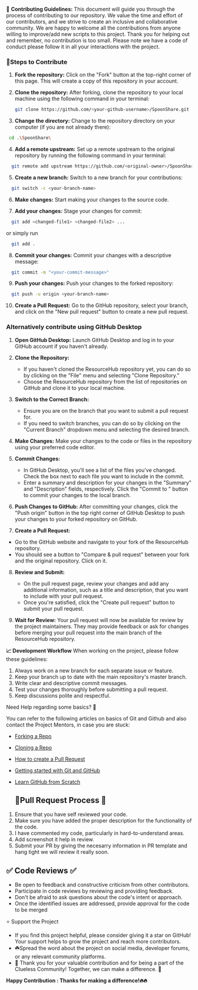 📜 **Contributing Guidelines:**
This document will guide you through the process of contributing to our repository. We value the time and effort of our contributors, and we strive to create an inclusive and collaborative community. We are happy to welcome all the contributions from anyone willing to improve/add new scripts to this project. Thank you for helping out and remember, no contribution is too small.
Please note we have a code of conduct please follow it in all your interactions with the project.

### 🔁Steps to Contribute 

1. **Fork the repository:**
   Click on the "Fork" button at the top-right corner of this page. This will create a copy of this repository in your account.

2. **Clone the repository:**
   After forking, clone the repository to your local machine using the following command in your terminal:
    ```bash
    git clone https://github.com/<your-github-username>/SpoonShare.git
    ```

3. **Change the directory:**
   Change to the repository directory on your computer (if you are not already there):
  ```bash
   cd .\SpoonShare\
  ```

4. **Add a remote upstream:**
   Set up a remote upstream to the original repository by running the following command in your terminal:
  ```bash
    git remote add upstream https://github.com/<original-owner>/SpoonShare/
  ```

5. **Create a new branch:**
   Switch to a new branch for your contributions:
  ```bash
    git switch -c <your-branch-name>
  ```

6. **Make changes:**
   Start making your changes to the source code.

7. **Add your changes:**
   Stage your changes for commit:
  ```bash
    git add <changed-file1> <changed-file2> ...
  ```
  or simply run
  ```bash
    git add .
  ```

8. **Commit your changes:**
   Commit your changes with a descriptive message:
  ```bash
    git commit -m "<your-commit-message>"
  ```

9. **Push your changes:**
    Push your changes to the forked repository:
  ```bash
    git push -u origin <your-branch-name>
  ```

10. **Create a Pull Request:**
    Go to the GitHub repository, select your branch, and click on the "New pull request" button to create a new pull request.

### Alternatively contribute using GitHub Desktop

1. **Open GitHub Desktop:**
   Launch GitHub Desktop and log in to your GitHub account if you haven't already.

2. **Clone the Repository:**
   - If you haven't cloned the ResourceHub repository yet, you can do so by clicking on the "File" menu and selecting "Clone Repository."
   - Choose the ResourceHub repository from the list of repositories on GitHub and clone it to your local machine.

3. **Switch to the Correct Branch:**
   - Ensure you are on the branch that you want to submit a pull request for.
   - If you need to switch branches, you can do so by clicking on the "Current Branch" dropdown menu and selecting the desired branch.

4. **Make Changes:**
   Make your changes to the code or files in the repository using your preferred code editor.

5. **Commit Changes:**
   - In GitHub Desktop, you'll see a list of the files you've changed. Check the box next to each file you want to include in the commit.
   - Enter a summary and description for your changes in the "Summary" and "Description" fields, respectively. Click the "Commit to <branch-name>" button to commit your changes to the local branch.

6. **Push Changes to GitHub:**
   After committing your changes, click the "Push origin" button in the top right corner of GitHub Desktop to push your changes to your forked repository on GitHub.

7. **Create a Pull Request:**
  - Go to the GitHub website and navigate to your fork of the ResourceHub repository.
  - You should see a button to "Compare & pull request" between your fork and the original repository. Click on it.

8. **Review and Submit:**
   - On the pull request page, review your changes and add any additional information, such as a title and description, that you want to include with your pull request.
   - Once you're satisfied, click the "Create pull request" button to submit your pull request.

9. **Wait for Review:**
    Your pull request will now be available for review by the project maintainers. They may provide feedback or ask for changes before merging your pull request into the main branch of the ResourceHub repository.

**📈 Development Workflow**
When working on the project, please follow these guidelines:

1. Always work on a new branch for each separate issue or feature.
2. Keep your branch up to date with the main repository's master branch.
3. Write clear and descriptive commit messages.
4. Test your changes thoroughly before submitting a pull request.
5. Keep discussions polite and respectful.

Need Help regarding some basics? 🤔

You can refer to the following articles on basics of Git and Github and also contact the Project Mentors, in case you are stuck:
- [Forking a Repo](https://help.github.com/en/github/getting-started-with-github/fork-a-repo)
- [Cloning a Repo](https://help.github.com/en/desktop/contributing-to-projects/creating-an-issue-or-pull-request)
- [How to create a Pull Request](https://opensource.com/article/19/7/create-pull-request-github)
- [Getting started with Git and GitHub](https://towardsdatascience.com/getting-started-with-git-and-github-6fcd0f2d4ac6)
- [Learn GitHub from Scratch](https://docs.github.com/en/get-started/start-your-journey/git-and-github-learning-resources)

  ## **🚀Pull Request Process 🚀**

1. Ensure that you have self reviewed your code.
2. Make sure you have added the proper description for the functionality of the code.
3. I have commented my code, particularly in hard-to-understand areas.
4. Add screenshot it help in review.
5. Submit your PR by giving the necesarry information in PR template and hang tight we will review it really soon.


## ✅ Code Reviews ✅
- Be open to feedback and constructive criticism from other contributors.
- Participate in code reviews by reviewing and providing feedback.
- Don't be afraid to ask questions about the code's intent or approach.
- Once the identified issues are addressed, provide approval for the code to be merged
  

⭐️ Support the Project
- If you find this project helpful, please consider giving it a star on GitHub! Your support helps to grow the project and reach more 
  contributors.
- ☘️Spread the word about the project on social media, developer forums, or any relevant community platforms.
- 🚀 Thank you for your valuable contribution and for being a part of the Clueless Community! Together, we can make a difference. 🚀

 **Happy Contribution : Thanks for making a difference!🔥🔥**
